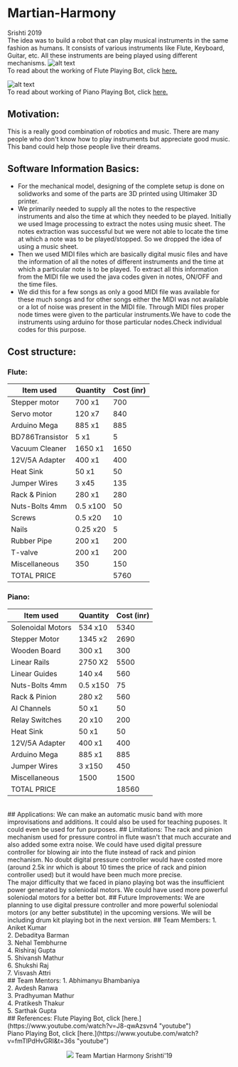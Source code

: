 # Martian-Harmony
Srishti 2019 <br/>
The idea was to build a robot that can play musical instruments in the same fashion as humans. It consists of various instruments like Flute, Keyboard, Guitar, etc. All these instruments are being played using different mechanisms.
![alt text](https://github.com/visvash/Martian-Harmony/blob/master/Images%20and%20Videos/Flute/flute%20setup.jpg "Flute playing bot")
<br/>
To read about the working of Flute Playing Bot, click [here.](https://github.com/visvash/Martian-Harmony/blob/master/Src/Flute/README.md "Martian-Harmony Flute Playing Bot")
<br/>

![alt text](https://github.com/visvash/Martian-Harmony/blob/master/Images%20and%20Videos/Piano/piano_setup.jpg "Piano playing bot")
<br/>
To read about working of Piano Playing Bot, click [here.](https://github.com/visvash/Martian-Harmony/blob/master/Src/Piano/README.md "Martian-Harmony Piano Playing Bot")
<br/>
## Motivation:
This is a really good combination of robotics and music. There are many people who don't know how to play instruments but appreciate good music. This band could help those people live their dreams.
## Software Information Basics:
* For the mechanical model, designing of the complete setup is done on solidworks and some of the parts are 3D printed using Ultimaker 3D printer.
* We primarily needed to supply all the notes to the respective instruments and also the time at which they needed to be played. Initially we used Image processing to extract the notes using music sheet. The notes extraction was successful but we were not able to locate the time at which a note was to be played/stopped. So we dropped the idea of using a music sheet. 
* Then we used MIDI files which are basically digital music files and have the information of all the notes of different instruments and the time at which a particular note is to be played. To extract all this information from the MIDI file we used the java codes given in notes, ON/OFF and the time files.
* We did this for a few songs as only a good MIDI file was available for these much songs and for other songs either the MIDI was not available or a lot of noise was present in the MIDI file. Through MIDI files proper node times were given to the particular instruments.We have to code the instruments using arduino for those particular nodes.Check individual codes for this purpose.
## Cost structure:
### Flute:
|   Item used   | Quantity | Cost (inr) |
|---------------|----------|------|
| Stepper motor |  700 x1  | 700  |
|  Servo motor  |  120 x7  | 840  |
| Arduino Mega  |  885 x1  | 885  |
|BD786Transistor|    5 x1  |  5   |
|Vacuum Cleaner | 1650 x1  | 1650 |
|12V/5A Adapter |  400 x1  | 400  |
|   Heat Sink   |   50 x1  |  50  |
| Jumper Wires  |    3 x45 | 135  |
| Rack & Pinion |  280 x1  | 280  |
| Nuts-Bolts 4mm|  0.5 x100|  50  |
|    Screws     |  0.5 x20 |  10  |
|     Nails     | 0.25 x20 |   5  |
|  Rubber Pipe  |  200 x1  | 200  |
|    T-valve    |  200 x1  | 200  |
| Miscellaneous |   350    | 150  |
|     TOTAL PRICE    || 5760 |

### Piano:

|   Item used   | Quantity | Cost (inr) |
|---------------|----------|------|
|Solenoidal Motors| 534 x10| 5340 |
| Stepper Motor | 1345 x2  | 2690 |
| Wooden Board  |  300 x1  |  300 |
| Linear Rails  | 2750 X2  | 5500 |
| Linear Guides |  140 x4  |  560 |
| Nuts-Bolts 4mm|  0.5 x150|  75  |
| Rack & Pinion |  280 x2  |  560 |
|  Al Channels  |   50 x1  |  50  |
| Relay Switches|   20 x10 |  200 |
|   Heat Sink   |   50 x1  |  50  |
|12V/5A Adapter |  400 x1  | 400  |
| Arduino Mega  |  885 x1  | 885  |
| Jumper Wires  |    3 x150| 450  |
| Miscellaneous |   1500   | 1500 |
|     TOTAL PRICE    || 18560 |
<br/>
## Applications:
We can make an automatic music band with more improvisations and additions. It could also be used for teaching puposes. It could even be used for fun purposes.
## Limitations:
The rack and pinion mechanism used for pressure control in flute wasn't that much accurate and also added some extra noise. We could have used digital pressure controller for blowing air into the flute instead of rack and pinion mechanism. No doubt digital pressure controller would have costed more (around 2.5k inr which is about 10 times the price of rack and pinion controller used) but it would have been much more precise.<br/>
The major difficulty that we faced in piano playing bot was the insufficient power generated by soleniodal motors. We could have used more powerful soleniodal motors for a better bot.
## Future Improvements:
We are planning to use digital pressure controller and more powerful soleniodal motors (or any better substitute) in the upcoming versions. We will be including drum kit playing bot in the next version.
## Team Members:
1. Aniket Kumar <br/>
2. Debaditya Barman <br/>
3. Nehal Tembhurne <br/>
4. Rishiraj Gupta <br/>
5. Shivansh Mathur <br/>
6. Shukshi Raj <br/>
7. Visvash Attri <br/>
## Team Mentors:
1. Abhimanyu Bhambaniya <br/>
2. Avdesh Ranwa <br/>
3. Pradhyuman Mathur <br/>
4. Pratikesh Thakur <br/>
5. Sarthak Gupta <br/>
## References:
Flute Playing Bot, click [here.](https://www.youtube.com/watch?v=J8-qwAzsvn4 "youtube") <br/>
Piano Playing Bot, click [here.](https://www.youtube.com/watch?v=fmTlPdHvGRI&t=36s "youtube") 

<p align="center">
  <img src="https://github.com/visvash/Martian-Harmony/blob/master/Images%20and%20Videos/Flute/team.jpeg">
  Team Martian Harmony Srishti'19
</p>
